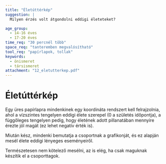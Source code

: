 ```yaml
---
title: "Életúttérkép"
suggestion: | 
  Milyen érzés volt átgondolni eddigi életeteket?

age_group:
  - 14-16 éves
  - 17-20 éves
time_req: "30 percnél több"
space_req: "tanteremben megvalósítható"
tool_req: "papírlapok, tollak"
keywords: 
  - önismeret
  - társismeret
attachment: "12_eletutterkep.pdf"
---
```


# Életúttérkép

Egy üres papírlapra mindenkinek egy koordináta rendszert kell felrajzolnia, ahol a vízszintes tengelyen eddigi élete szerepel (0 a születés időpontja), a függőleges tengelyen pedig, hogy életének adott pillanatában mennyire érezte jól magát (ez lehet negatív érték is).

Miután kész, mindenki bemutatja a csoportnak a grafikonját, és ez alapján mesél élete eddigi lényeges eseményeiről.

Természetesen nem kötelező mesélni, az is elég, ha csak maguknak készítik el a csoporttagok.
  
  
